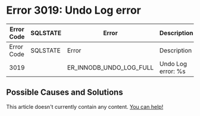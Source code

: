 
# Error 3019: Undo Log error


| Error Code | SQLSTATE | Error | Description |
| --- | --- | --- | --- |
| Error Code | SQLSTATE | Error | Description |
| 3019 |  | ER_INNODB_UNDO_LOG_FULL | Undo Log error: %s |




## Possible Causes and Solutions


This article doesn't currently contain any content. [You can help!](/kb/en/writing-and-editing-knowledge-base-articles/)

